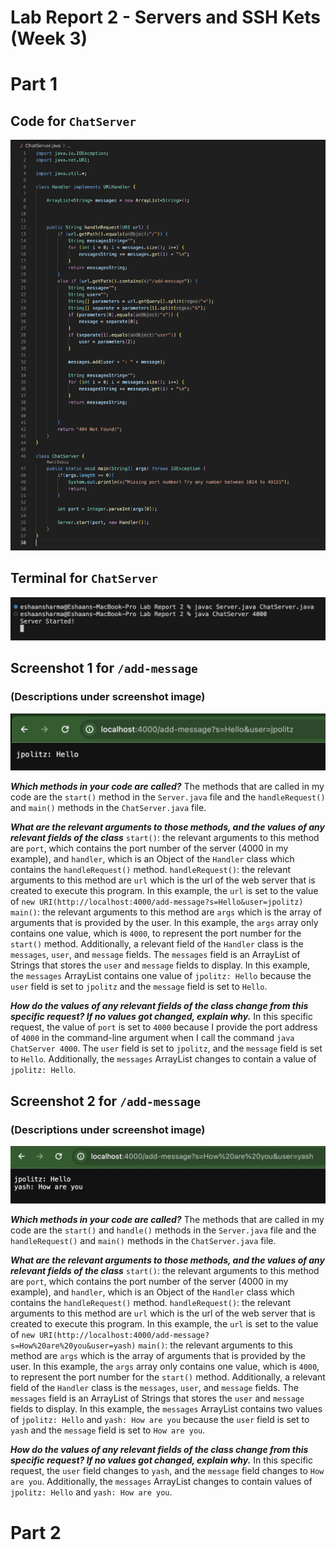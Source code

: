 # Lab Report 2 - Servers and SSH Kets (Week 3)


# Part 1 #
## Code for `ChatServer`
![ChatServer Code Image](ChatServer.jpg)

## Terminal for `ChatServer`
![Server Terminal Commands Image](ServerTerminal.jpg)

## Screenshot 1 for `/add-message`
### (Descriptions under screenshot image)
![ChatServer Page Message and User Screenshot 1](ChatServerScreenshot1.jpg)

***Which methods in your code are called?***
The methods that are called in my code are the `start()` method in the `Server.java` file and the `handleRequest()` and `main()` methods in the `ChatServer.java` file.

***What are the relevant arguments to those methods, and the values of any relevant fields of the class***
`start()`: the relevant arguments to this method are `port`, which contains the port number of the server (4000 in my example), and `handler`, which is an Object of the `Handler` class which contains the `handleRequest()` method.
`handleRequest()`: the relevant arguments to this method are `url` which is the url of the web server that is created to execute this program. In this example, the `url` is set to the value of `new URI(http://localhost:4000/add-message?s=Hello&user=jpolitz)`
`main()`: the relevant arguments to this method are `args` which is the array of arguments that is provided by the user. In this example, the `args` array only contains one value, which is `4000`, to represent the port number for the `start()` method.
Additionally, a relevant field of the `Handler` class is the `messages`, `user`, and `message` fields. The `messages` field is an ArrayList of Strings that stores the `user` and `message` fields to display. In this example, the `messages` ArrayList contains one value of `jpolitz: Hello` because the `user` field is set to `jpolitz` and the `message` field is set to `Hello`.

***How do the values of any relevant fields of the class change from this specific request? If no values got changed, explain why.***
In this specific request, the value of `port` is set to `4000` because I provide the port address of `4000` in the command-line argument when I call the command `java ChatServer 4000`. The `user` field is set to `jpolitz`, and the `message` field is set to `Hello`. Additionally, the `messages` ArrayList changes to contain a value of `jpolitz: Hello`.


## Screenshot 2 for `/add-message`
### (Descriptions under screenshot image)
![ChatServer Page Message and User Screenshot 2](ChatServerScreenshot2.jpg)

***Which methods in your code are called?***
The methods that are called in my code are the `start()` and `handle()` methods in the `Server.java` file and the `handleRequest()` and `main()` methods in the `ChatServer.java` file.

***What are the relevant arguments to those methods, and the values of any relevant fields of the class***
`start()`: the relevant arguments to this method are `port`, which contains the port number of the server (4000 in my example), and `handler`, which is an Object of the `Handler` class which contains the `handleRequest()` method.
`handleRequest()`: the relevant arguments to this method are `url` which is the url of the web server that is created to execute this program. In this example, the `url` is set to the value of `new URI(http://localhost:4000/add-message?s=How%20are%20you&user=yash)`
`main()`: the relevant arguments to this method are `args` which is the array of arguments that is provided by the user. In this example, the `args` array only contains one value, which is `4000`, to represent the port number for the `start()` method.
Additionally, a relevant field of the `Handler` class is the `messages`, `user`, and `message` fields. The `messages` field is an ArrayList of Strings that stores the `user` and `message` fields to display. In this example, the `messages` ArrayList contains two values of `jpolitz: Hello` and `yash: How are you` because the `user` field is set to `yash` and the `message` field is set to `How are you`.

***How do the values of any relevant fields of the class change from this specific request? If no values got changed, explain why.***
In this specific request, the `user` field changes to `yash`, and the `message` field changes to `How are you`. Additionally, the `messages` ArrayList changes to contain values of `jpolitz: Hello` and `yash: How are you`.


# Part 2 #
